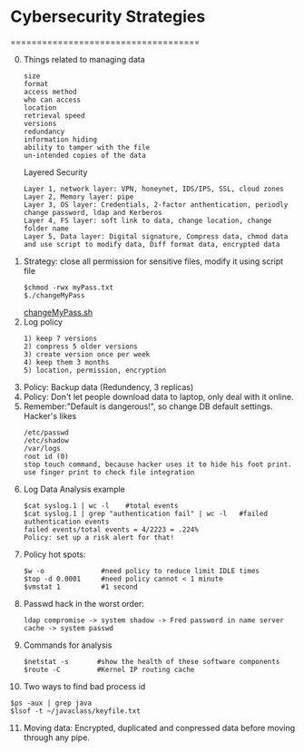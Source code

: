 # Cybersecurity Strategies
====================================  

0. Things related to managing data
   ```
   size
   format
   access method
   who can access
   location
   retrieval speed
   versions
   redundancy
   information hiding
   ability to tamper with the file
   un-intended copies of the data
   ```
   Layered Security
   ```
   Layer 1, network layer: VPN, honeynet, IDS/IPS, SSL, cloud zones
   Layer 2, Memory layer: pipe
   Layer 3, OS layer: Credentials, 2-factor anthentication, periodly change password, ldap and Kerberos
   Layer 4, FS layer: soft link to data, change location, change folder name
   Layer 5, Data layer: Digital signature, Compress data, chmod data and use script to modify data, Diff format data, encrypted data
   ```
1. Strategy: close all permission for sensitive files, modify it using script file
   ```
   $chmod -rwx myPass.txt
   $./changeMyPass
   ```
   [changeMyPass.sh](https://github.com/mndarren/Code-Lib/blob/master/Data_Security_lib/resource/bash_code/readPass.sh)
2. Log policy
   ```
   1) keep 7 versions
   2) compress 5 older versions
   3) create version once per week
   4) keep them 3 months
   5) location, permission, encryption
   ```
3. Policy: Backup data (Redundency, 3 replicas)
4. Policy: Don't let people download data to laptop, only deal with it online.
5. Remember:"Default is dangerous!", so change DB default settings.  
   Hacker's likes
   ```
   /etc/passwd
   /etc/shadow
   /var/logs
   root id (0)
   stop touch command, because hacker uses it to hide his foot print. use finger print to check file integration
   ```
6. Log Data Analysis example
   ```
   $cat syslog.1 | wc -l    #total events
   $cat syslog.1 | grep "authentication fail" | wc -l   #failed authentication events
   failed events/total events = 4/2223 = .224%
   Policy: set up a risk alert for that!
   ```
7. Policy hot spots:
   ```
   $w -o              #need policy to reduce limit IDLE times
   $top -d 0.0001     #need policy cannot < 1 minute
   $vmstat 1          #1 second
   ```
8. Passwd hack in the worst order:
   ```
   ldap compromise -> system shadow -> Fred password in name server cache -> system passwd
   ```
9. Commands for analysis
   ```
   $netstat -s       #show the health of these software components
   $route -C         #Kernel IP routing cache
   ```
10. Two ways to find bad process id
   ```
   $ps -aux | grep java
   $lsof -t ~/javaclass/keyfile.txt
   ```
11. Moving data: Encrypted, duplicated and conpressed data before moving through any pipe.